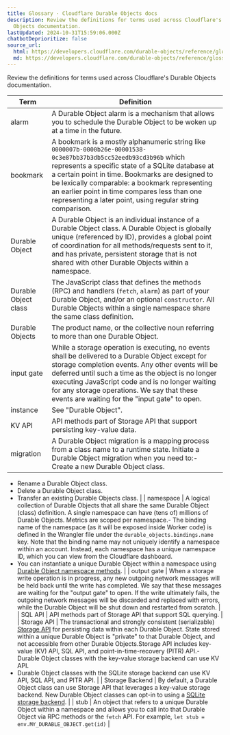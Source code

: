```yaml
---
title: Glossary · Cloudflare Durable Objects docs
description: Review the definitions for terms used across Cloudflare's Durable
  Objects documentation.
lastUpdated: 2024-10-31T15:59:06.000Z
chatbotDeprioritize: false
source_url:
  html: https://developers.cloudflare.com/durable-objects/reference/glossary/
  md: https://developers.cloudflare.com/durable-objects/reference/glossary/index.md
---
```


Review the definitions for terms used across Cloudflare's Durable Objects documentation.

| Term | Definition |
| - | - |
| alarm | A Durable Object alarm is a mechanism that allows you to schedule the Durable Object to be woken up at a time in the future. |
| bookmark | A bookmark is a mostly alphanumeric string like `0000007b-0000b26e-00001538-0c3e87bb37b3db5cc52eedb93cd3b96b` which represents a specific state of a SQLite database at a certain point in time. Bookmarks are designed to be lexically comparable: a bookmark representing an earlier point in time compares less than one representing a later point, using regular string comparison. |
| Durable Object | A Durable Object is an individual instance of a Durable Object class. A Durable Object is globally unique (referenced by ID), provides a global point of coordination for all methods/requests sent to it, and has private, persistent storage that is not shared with other Durable Objects within a namespace. |
| Durable Object class | The JavaScript class that defines the methods (RPC) and handlers (`fetch`, `alarm`) as part of your Durable Object, and/or an optional `constructor`. All Durable Objects within a single namespace share the same class definition. |
| Durable Objects | The product name, or the collective noun referring to more than one Durable Object. |
| input gate | While a storage operation is executing, no events shall be delivered to a Durable Object except for storage completion events. Any other events will be deferred until such a time as the object is no longer executing JavaScript code and is no longer waiting for any storage operations. We say that these events are waiting for the "input gate" to open. |
| instance | See "Durable Object". |
| KV API | API methods part of Storage API that support persisting key-value data. |
| migration | A Durable Object migration is a mapping process from a class name to a runtime state. Initiate a Durable Object migration when you need to:- Create a new Durable Object class.
- Rename a Durable Object class.
- Delete a Durable Object class.
- Transfer an existing Durable Objects class. |
| namespace | A logical collection of Durable Objects that all share the same Durable Object (class) definition. A single namespace can have (tens of) millions of Durable Objects. Metrics are scoped per namespace.- The binding name of the namespace (as it will be exposed inside Worker code) is defined in the Wrangler file under the `durable_objects.bindings.name` key. Note that the binding name may not uniquely identify a namespace within an account. Instead, each namespace has a unique namespace ID, which you can view from the Cloudflare dashboard.
- You can instantiate a unique Durable Object within a namespace using [Durable Object namespace methods](https://developers.cloudflare.com/durable-objects/api/namespace/#methods). |
| output gate | When a storage write operation is in progress, any new outgoing network messages will be held back until the write has completed. We say that these messages are waiting for the "output gate" to open. If the write ultimately fails, the outgoing network messages will be discarded and replaced with errors, while the Durable Object will be shut down and restarted from scratch. |
| SQL API | API methods part of Storage API that support SQL querying. |
| Storage API | The transactional and strongly consistent (serializable) [Storage API](https://developers.cloudflare.com/durable-objects/api/sqlite-storage-api/) for persisting data within each Durable Object. State stored within a unique Durable Object is "private" to that Durable Object, and not accessible from other Durable Objects.Storage API includes key-value (KV) API, SQL API, and point-in-time-recovery (PITR) API.- Durable Object classes with the key-value storage backend can use KV API.
- Durable Object classes with the SQLite storage backend can use KV API, SQL API, and PITR API. |
| Storage Backend | By default, a Durable Object class can use Storage API that leverages a key-value storage backend. New Durable Object classes can opt-in to using a [SQLite storage backend](https://developers.cloudflare.com/durable-objects/best-practices/access-durable-objects-storage/#sqlite-storage-backend). |
| stub | An object that refers to a unique Durable Object within a namespace and allows you to call into that Durable Object via RPC methods or the `fetch` API. For example, `let stub = env.MY_DURABLE_OBJECT.get(id)` |
